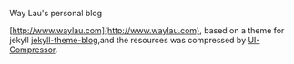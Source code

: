 Way Lau's personal blog 
 
[http://www.waylau.com](http://www.waylau.com), based on a theme for jekyll [jekyll-theme-blog](https://github.com/waylau/jekyll-bootstrap-blog),and the resources was compressed by [UI-Compressor](https://github.com/waylau/ui-compressor/).